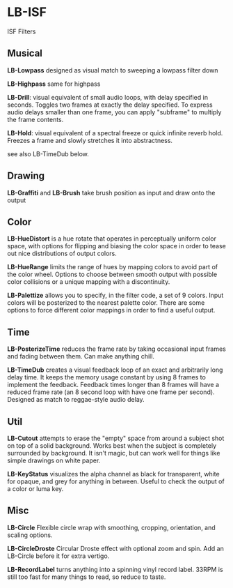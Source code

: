 # LB-ISF
ISF Filters

## Musical

**LB-Lowpass** designed as visual match to sweeping a lowpass filter down

**LB-Highpass** same for highpass

**LB-Drill**: visual equivalent of small audio loops, with delay specified in seconds. Toggles two frames at exactly the delay specified. To express audio delays smaller than one frame, you can apply "subframe" to multiply the frame contents.

**LB-Hold**: visual equivalent of a spectral freeze or quick infinite reverb hold. Freezes a frame and slowly stretches it into abstractness.

see also LB-TimeDub below.

## Drawing

**LB-Graffiti** and **LB-Brush** take brush position as input and draw onto the output

## Color

**LB-HueDistort** is a hue rotate that operates in perceptually uniform color space, with options for flipping and biasing the color space in order to tease out nice distributions of output colors.

**LB-HueRange** limits the range of hues by mapping colors to avoid part of the color wheel. Options to choose between smooth output with possible color collisions or a unique mapping with a discontinuity.

**LB-Palettize** allows you to specify, in the filter code, a set of 9 colors. Input colors will be posterized to the nearest palette color. There are some options to force different color mappings in order to find a useful output.

## Time

**LB-PosterizeTime** reduces the frame rate by taking occasional input frames and fading between them. Can make anything chill.

**LB-TimeDub** creates a visual feedback loop of an exact and arbitrarily long delay time. It keeps the memory usage constant by using 8 frames to implement the feedback. Feedback times longer than 8 frames will have a reduced frame rate (an 8 second loop with have one frame per second). Designed as match to reggae-style audio delay.

## Util

**LB-Cutout** attempts to erase the "empty" space from around a subject shot on top of a solid background. Works best when the subject is completely surrounded by background. It isn't magic, but can work well for things like simple drawings on white paper.

**LB-KeyStatus** visualizes the alpha channel as black for transparent, white for opaque, and grey for anything in between. Useful to check the output of a color or luma key.

## Misc

**LB-Circle** Flexible circle wrap with smoothing, cropping, orientation, and scaling options.

**LB-CircleDroste** Circular Droste effect with optional zoom and spin. Add an LB-Circle before it for extra vertigo.

**LB-RecordLabel** turns anything into a spinning vinyl record label. 33RPM is still too fast for many things to read, so reduce to taste.
